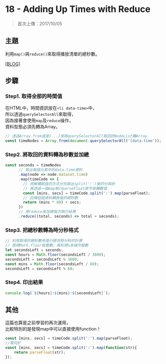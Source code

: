 # 18 - Adding Up Times with Reduce
>首次上傳：2017/10/05

## **主題**
利用`map()`與`reduce()`來取得播放清單的總秒數。

[[BLOG]](https://guahsu.io/2017/10/JavaScript30-18-Adding-Up-Times-with-Reduce/)

## **步驟**
### Step1. 取得全部的時間值
在HTML中，時間資訊放在`<li data-time>`中，  
所以透過`querySelectorAll`來取得，  
因為接著會使用`map`及`reduce`操作，  
資料型態必須先轉為Array。
```javascript
// 透過Array.from或是[...]來將querySelectorAll取回的NodeList轉Array
const timeNodes = Array.from(document.querySelectorAll('[data-time'));
```

### Step2. 將取回的資料轉為秒數並加總
```javascript
const seconds = timeNodes
      // 取出每個元素中的data-time資料
      .map(node => node.dataset.time)
      .map(timeCode => {
        // 用解構賦值的方式分別取出split(':')後的分與秒
        // 再透過一個map執行parseFloat將字串轉數值
        const [mins, secs] = timeCode.split(':').map(parseFloat);
        // 回傳這組資料轉換後的總秒數
        return (mins * 60) + secs;
      })
      // 用reduce來加總每次執行結果
      .reduce((total, seconds) => total + seconds);
```

### Step3. 把總秒數轉為時分秒格式
```javascript
// 利用取得的總秒數來進行總共時分秒的計算
// 使用Math.floor取整數，再利用%來操作餘數
let secondsLeft = seconds;
const hours = Math.floor(secondsLeft / 3600);
secondsLeft = secondsLeft % 3600;
const mins = Math.floor(secondsLeft / 60);
secondsLeft = secondsLeft % 60;
```

### Step4. 印出結果
```javascript
console.log(`${hours}:${mins}:${secondsLeft}`);
```

## 其他
這篇也算是之前學習的再次運用，  
比較特別的是發現map中可以直接使用function！
```javascript
const [mins, secs] = timeCode.split(':').map(parseFloat);
//等同於
const [mins, secs] = timeCode.split(':').map(function(str){
    return parseFloat(str);
});
```
